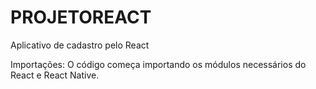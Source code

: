 # PROJETOREACT
Aplicativo de cadastro pelo React

Importações: O código começa importando os módulos necessários do React e React Native.

